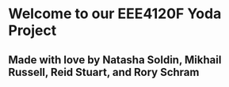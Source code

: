 # Welcome to our EEE4120F Yoda Project
## Made with love by Natasha Soldin, Mikhail Russell, Reid Stuart, and Rory Schram
